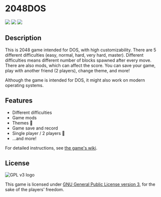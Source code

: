 2048DOS
=======

![](http://a.fsdn.com/con/app/proj/dos-2048/screenshots/Capture1.PNG/245/183/1)
![](http://a.fsdn.com/con/app/proj/dos-2048/screenshots/Capture4.PNG/245/183/1)
![](http://a.fsdn.com/con/app/proj/dos-2048/screenshots/Capture6.PNG/245/183/1)

Description
-----------
This is 2048 game intended for DOS, with high customizability. There are 5 different difficulties (easy, normal, hard, very hard, master). Different difficulties means different number of blocks spawned after every move. There are also mods, which can affect the score. You can save your game, play with another friend (2 players), change theme, and more!

Although the game is intended for DOS, it might also work on modern operating systems.

Features
--------
- Different difficulties
- Game mods
- Themes :art:
- Game save and record
- Single player / 2 players :two_men_holding_hands:
- ...and more!

For detailed instructions, see [the game's wiki](../../wiki/).

License
-------
![GPL v3 logo](https://www.gnu.org/graphics/gplv3-127x51.png)

This game is licensed under [GNU General Public License version 3](COPYING), for the sake of the players' freedom.
